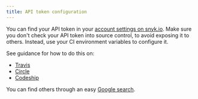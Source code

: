 ```yaml
---
title: API token configuration
---
```


You can find your API token in your [account settings on snyk.io](https://snyk.io/account/). 
Make sure you don't check your API token into source control, to avoid exposing it to others. Instead, use your CI environment variables to configure it. 

See guidance for how to do this on:

* [Travis](https://docs.travis-ci.com/user/environment-variables/)
* [Circle](https://circleci.com/docs/environment-variables/)
* [Codeship](https://codeship.com/documentation/continuous-integration/set-environment-variables/)

You can find others through an easy [Google search]( https://www.google.co.uk/webhp?sourceid=chrome-instant&ion=1&espv=2&ie=UTF-8#q=setting+up+env+variables+in+CI).

